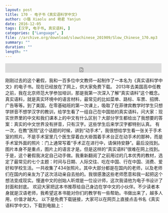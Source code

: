 ```yaml
---
layout: post
title: 170 - 电子书《真实语料学中文》
author: 小璐 Xiaolu and 艳君 Yanjun
date: 2016-12-05
tags: [汉字, 电子书, 真实语料, ]
categories: ["Language", ]
file: //archive.org/download/slowchinese_201909/Slow_Chinese_170.mp3
summary: ""
duration: ""
length: ""
---
```


<iframe src="https://archive.org/embed/slowchinese_201909/Slow_Chinese_170.mp3" width="500" height="30" frameborder="0" webkitallowfullscreen="true" mozallowfullscreen="true" allowfullscreen></iframe>

刚刚过去的这个暑假，我和一百多位中文教师一起制作了一本名为《真实语料学中文》的电子书。现在已经放在了网上，供大家免费下载。
2013年去美国高中任教之前，我在北京师范大学参加培训，那是我第一次深入了解“真实语料”这个概念。真实语料，就是真实环境中的语言材料，最常见的比如菜单、路标、车票、招牌、广告等等。到了美国，在零基础班的第一次课上，吸取了在菲律宾教学时学生只想学拼音不想学汉字的教训，给学生看了一组自己在中国拍的真实语料，问大家：现实世界里的中文和我们课本上的中文有什么区别？大部分学生都给出了我想要的答案：真实的中文世界没有拼音，只有汉字。这些学生后来学汉字都特别认真。
有一次，在教“医院”这个话题的时候，讲到“动手术”，我很想给学生看一张关于手术室的照片。不是手术室里几个医生穿着白大褂围着手术台正在动手术的那种，而是手术室外面的照片：门上通常写着“手术正在进行中，请保持安静”。最后没找到。图片本身不是重点，图片上的语言才是。但是这样的“真实语料”很难在网上找到。
于是，这个暑假我决定自己动手做。我重新翻阅了之前用过的几本优秀的教材，选定了最常见的七个主题：时间与日期、人际交往、吃在中国、行在中国、消费、爱好和学校生活。一共收集了434张照片。其中大部分都是在国内的老师，以及老师们在国内的亲友为了这次活动亲自去拍的。我很感激这些老师愿意和我一起把这个想法变成现实。慢速中文的创始人昕煜是一位设计师，这次我请他为电子书设计了封面和封底。
欢迎大家把这本书推荐给自己身边在学中文的小伙伴。不少读者本身就是汉语老师，我希望这本书能对你们的教学有一些帮助。书做出来了，越多人用，价值才越大。
以下是免费下载链接，大家可以在网页上直接点击书名《真实语料学中文》，下载到电脑上：
